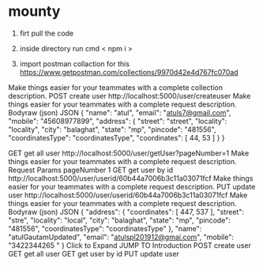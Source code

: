 # mounty


1) firt pull the code

2) inside directory run cmd   < npm i >

3)  import postman collaction for this   
https://www.getpostman.com/collections/9970d42e4d767fc070ad
  
  
  Make things easier for your teammates with a complete collection description.
POST
create user
http://localhost:5000/user/createuser
Make things easier for your teammates with a complete request description.
Bodyraw (json)
JSON
{
  "name": "atul",
  "email": "atuls7@gmail.com",
  "mobile": "45608977899",
  "address": {
    "street": "street",
    "locality": "locality",
    "city": "balaghat",
    "state": "mp",
    "pincode": "481556",
    "coordinatesType": "coordinatesType",
    "coordinates": [
      44,
      53
    ]
  }
}


GET
get all user
http://localhost:5000/user/getUser?pageNumber=1
Make things easier for your teammates with a complete request description.
Request Params
pageNumber
1
GET
get user by id
http://localhost:5000/user/userid/60b44a7006b3c11a03071fcf
Make things easier for your teammates with a complete request description.
PUT
update user
http://localhost:5000/user/userid/60b44a7006b3c11a03071fcf
Make things easier for your teammates with a complete request description.
Bodyraw (json)
JSON
{
  "address": {
    "coordinates": [
      447,
      537
    ],
    "street": "stre",
    "locality": "local",
    "city": "balaghat",
    "state": "mp",
    "pincode": "481556",
    "coordinatesType": "coordinatesType"
  },
  "name": "atulGautamUpdated",
  "email": "atulspl201912@gmai.com",
  "mobile": "3422344265 "
}
Click to Expand
JUMP TO
Introduction
POST
create user
GET
get all user
GET
get user by id
PUT
update user


